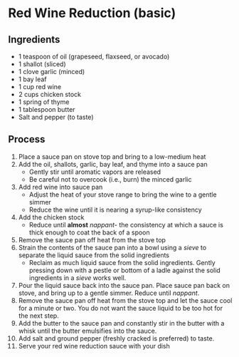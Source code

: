 # Red Wine Reduction (basic)

## Ingredients

* 1 teaspoon of oil (grapeseed, flaxseed, or avocado)
* 1 shallot (sliced)
* 1 clove garlic (minced)
* 1 bay leaf
* 1 cup red wine 
* 2 cups chicken stock
* 1 spring of thyme
* 1 tablespoon butter
* Salt and pepper (to taste)

## Process
1. Place a sauce pan on stove top and bring to a low-medium heat
2. Add the oil, shallots, garlic, bay leaf, and thyme into a sauce pan 
	- Gently stir until aromatic vapors are released
	- Be careful not to overcook (i.e., burn) the minced garlic
3. Add red wine into sauce pan
	- Adjust the heat of your stove range to bring the wine to a gentle simmer
	- Reduce the wine until it is nearing a syrup-like consistency
4. Add the chicken stock
	- Reduce until **almost** *nappant*- the consistency at which a sauce is thick enough to coat the back of a spoon
5. Remove the sauce pan off heat from the stove top
6. Strain the contents of the sauce pan into a bowl using a *sieve* to separate the liquid sauce from the solid ingredients
	- Reclaim as much liquid sauce from the solid ingredients. Gently pressing down with a pestle or bottom of a ladle against the solid ingredients in a *sieve* works well.
7. Pour the liquid sauce back into the sauce pan. Place sauce pan back on stove, and bring up to a gentle simmer. Reduce until *nappant*.
8. Remove the sauce pan off heat from the stove top and let the sauce cool for a minute or two. You do not want the sauce liquid to be too hot for the next step.
9. Add the butter to the sauce pan and constantly stir in the butter with a whisk until the butter emulsifies into the sauce.
10. Add salt and ground pepper (freshly cracked is preferred) to taste.
11. Serve your red wine reduction sauce with your dish